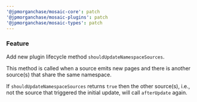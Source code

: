 ```yaml
---
'@jpmorganchase/mosaic-core': patch
'@jpmorganchase/mosaic-plugins': patch
'@jpmorganchase/mosaic-types': patch
---
```


### Feature

Add new plugin lifecycle method `shouldUpdateNamespaceSources`.

This method is called when a source emits new pages and there is another source(s) that share the same namespace.

If `shouldUpdateNamespaceSources` returns `true` then the other source(s), i.e., not the source that triggered the initial update, will call `afterUpdate` again.
